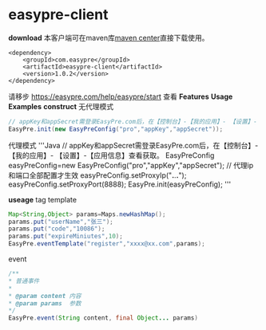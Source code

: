 easypre-client
=======
**download**
本客户端可在maven库[maven center](https://search.maven.org/search?q=a:easypre-client)直接下载使用。
```
<dependency>
    <groupId>com.easypre</groupId>
    <artifactId>easypre-client</artifactId>
    <version>1.0.2</version>
</dependency>
```

请移步 https://easypre.com/help/easypre/start 查看
**Features**
**Usage Examples**
**construct**
无代理模式
```Java
// appKey和appSecret需登录EasyPre.com后，在【控制台】-【我的应用】- 【设置】-【应用信息】查看获取。
EasyPre.init(new EasyPreConfig("pro","appKey","appSecret"));
```

代理模式
'''Java
// appKey和appSecret需登录EasyPre.com后，在【控制台】-【我的应用】- 【设置】-【应用信息】查看获取。
EasyPreConfig easyPreConfig=new EasyPreConfig("pro","appKey","appSecret");
// 代理ip和端口全部配置才生效
easyPreConfig.setProxyIp("**.**.**.**");
easyPreConfig.setProxyPort(8888);
EasyPre.init(easyPreConfig);
'''

**useage**
tag template
```Java
Map<String,Object> params=Maps.newHashMap();
params.put("userName","张三");
params.put("code","10086");
params.put("expireMiniutes",10);
EasyPre.eventTemplate("register","xxxx@xx.com",params);
```

event
```Java
/**
* 普通事件
*
* @param content 内容
* @param params  参数
*/
EasyPre.event(String content, final Object... params)
```
